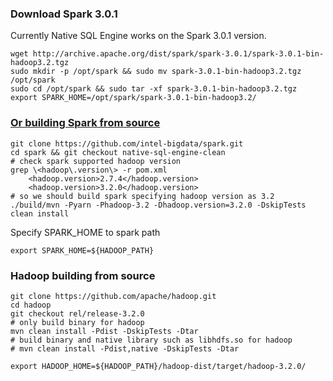 ### Download Spark 3.0.1

Currently Native SQL Engine works on the Spark 3.0.1 version.

```
wget http://archive.apache.org/dist/spark/spark-3.0.1/spark-3.0.1-bin-hadoop3.2.tgz
sudo mkdir -p /opt/spark && sudo mv spark-3.0.1-bin-hadoop3.2.tgz /opt/spark
sudo cd /opt/spark && sudo tar -xf spark-3.0.1-bin-hadoop3.2.tgz
export SPARK_HOME=/opt/spark/spark-3.0.1-bin-hadoop3.2/
```

### [Or building Spark from source](https://spark.apache.org/docs/latest/building-spark.html)

``` shell
git clone https://github.com/intel-bigdata/spark.git
cd spark && git checkout native-sql-engine-clean
# check spark supported hadoop version
grep \<hadoop\.version\> -r pom.xml
    <hadoop.version>2.7.4</hadoop.version>
    <hadoop.version>3.2.0</hadoop.version>
# so we should build spark specifying hadoop version as 3.2
./build/mvn -Pyarn -Phadoop-3.2 -Dhadoop.version=3.2.0 -DskipTests clean install
```
Specify SPARK_HOME to spark path

``` shell
export SPARK_HOME=${HADOOP_PATH}
```

### Hadoop building from source

``` shell
git clone https://github.com/apache/hadoop.git
cd hadoop
git checkout rel/release-3.2.0
# only build binary for hadoop
mvn clean install -Pdist -DskipTests -Dtar
# build binary and native library such as libhdfs.so for hadoop
# mvn clean install -Pdist,native -DskipTests -Dtar
```

``` shell
export HADOOP_HOME=${HADOOP_PATH}/hadoop-dist/target/hadoop-3.2.0/
```
